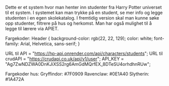 Dette er et system hvor man henter inn studenter fra Harry Potter universet til et system. I systemet kan man trykke på en student, se mer info og legge studenten i en egen skolekatalog.
I fremtidig version skal man kunne søke opp studenter, filtrere på hus og herkomst. 
Man har også mulighet til å legge til lærere via APIET.

Fargekoder:
Header {
 background-color: rgb(22, 22, 129);
    color: white;
    font-family: Arial, Helvetica, sans-serif;
}


URL til API = "https://hp-api.onrender.com/api/characters/students";
URL til crudAPI = "https://crudapi.co.uk/api/v1/user";
API_KEY = "Ag7ZwNDZWA0DnKJiXSS2rg6AmGdMQrfEX_8DTeSU4orhdhnRUw";



Fargekoder hus:
Gryffindor: #7F0909
Ravenclaw: #0E1A40
Slytherin: #1A472A


